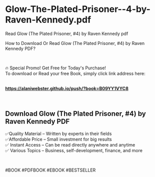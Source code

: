 # Glow-The-Plated-Prisoner--4-by-Raven-Kennedy.pdf
Read Glow (The Plated Prisoner, #4) by Raven Kennedy pdf
<p>How to Download Or Read Glow (The Plated Prisoner, #4) by Raven Kennedy PDF?</p>
<p>&nbsp;</p>
<p>&#128293;  Special Promo! Get Free for Today's Purchase!<br />To download or Read your free Book, simply click link address here:&nbsp;<br />&nbsp;</p>
<p><a href="https://alaniwebster.github.io/push/?book=B09YY1VYC8"><strong>https://alaniwebster.github.io/push/?book=B09YY1VYC8</strong></a></p>
<p>&nbsp;</p>
<h2>Download Glow (The Plated Prisoner, #4) by Raven Kennedy PDF</h2>
<p>&#x2705;Quality Material &ndash; Written by experts in their fields<br />&#x2705;Affordable Price &ndash; Small investment for big results<br />&#x2705; Instant Access &ndash; Can be read directly anywhere and anytime<br />&#x2705; Various Topics &ndash; Business, self-development, finance, and more</p>
<p>&nbsp;</p>
<p>#BOOK #PDFBOOK #EBOOK #BESTSELLER</p>
